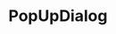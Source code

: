 <!-- generated by markdown-notes-tree -->

# PopUpDialog

<!-- optional markdown-notes-tree directory description starts here -->

<!-- optional markdown-notes-tree directory description ends here -->


